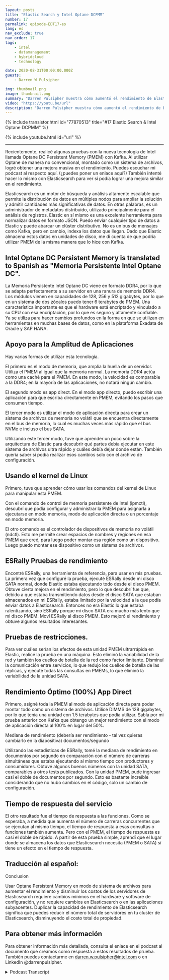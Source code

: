 ```yaml
---
layout: posts
title: "Elastic Search y Intel Optane DCPMM"
number: 17
permalink: episode-EDT17-es
lang: es
nav_exclude: true
nav_order: 17
tags:
    - intel
    - datamanagement
    - hybridcloud
    - technology

date: 2020-08-31T00:00:00.000Z
guests:
    - Darren W Pulsipher

img: thumbnail.png
image: thumbnail.png
summary: "Darren Pulsipher muestra cómo aumentó el rendimiento de Elasticsearch utilizando la Memoria Persistente Optane de Intel en el modo 100 por ciento de aplicación directa. Sus pruebas muestran un aumento de rendimiento increíble de 2 veces. Al duplicar la capacidad de rendimiento, puedes disminuir enormemente el número de servidores en tu clúster de Elasticsearch."
video: "https://youtu.be/url"
description: "Darren Pulsipher muestra cómo aumentó el rendimiento de Elasticsearch utilizando la Memoria Persistente Optane de Intel en el modo 100 por ciento de aplicación directa. Sus pruebas muestran un aumento de rendimiento increíble de 2 veces. Al duplicar la capacidad de rendimiento, puedes disminuir enormemente el número de servidores en tu clúster de Elasticsearch."
---
```


<div>
{% include transistor.html id="77870513" title="#17 Elastic Search & Intel Optane DCPMM" %}

{% include youtube.html id="url" %}
</div>

---

Recientemente, realicé algunas pruebas con la nueva tecnología de Intel llamada Optane DC Persistent Memory (PMEM) con Kafka. Al utilizar Optane de manera no convencional, montado como un sistema de archivos, logré obtener una mejora masiva en el rendimiento. Puedes escuchar mi podcast al respecto aquí. (¿puedes poner un enlace aquí?) También intenté hacer lo mismo con Elasticsearch para ver si podía lograr una mejora similar en el rendimiento.

Elasticsearch es un motor de búsqueda y análisis altamente escalable que permite la distribución de datos en múltiples nodos para ampliar la solución y admitir cantidades más significativas de datos. En otras palabras, es un administrador de metadatos distribuido, utilizado principalmente para el análisis de registros. Elastic en sí mismo es una excelente herramienta para normalizar datos en formato JSON. Puedo enviar cualquier tipo de datos a Elastic y puede abarcar un clúster distributivo. No es un bus de mensajes como Kafka, pero en cambio, indexa los datos que llegan. Dado que Elastic almacena estos datos en unidades de disco, me di cuenta de que podría utilizar PMEM de la misma manera que lo hice con Kafka.

## Intel Optane DC Persistent Memory is translated to Spanish as "Memoria Persistente Intel Optane DC".

La Memoria Persistente Intel Optane DC viene en formato DDR4, por lo que se adapta perfectamente a su servidor en una ranura de memoria DDR4. Los módulos vienen en capacidades de 128, 256 y 512 gigabytes, por lo que en un sistema de dos zócalos puedo tener 6 terabytes de PMEM. Una característica importante es que el hardware está encriptado y vinculado a su CPU con esa encriptación, por lo que es seguro y altamente confiable. Ya se utiliza para hacer cambios profundos en la forma en que se utilizan en herramientas en muchas bases de datos, como en la plataforma Exadata de Oracle y SAP HANA.

## Apoyo para la Amplitud de Aplicaciones

Hay varias formas de utilizar esta tecnología.

El primero es el modo de memoria, que amplía la huella de un servidor. Utiliza el PMEM al igual que la memoria normal. La memoria DDR4 actúa como una caché para el PMEM. En este modo, la velocidad es comparable a la DDR4; en la mayoría de las aplicaciones, no notará ningún cambio.

El segundo modo es app direct. En el modo app directo, puedo escribir una aplicación para que escriba directamente en PMEM, evitando los pasos que consumen tiempo.

El tercer modo es utilizar el modo de aplicación directa para crear un sistema de archivos de memoria no volátil que se encuentra directamente en el bus de memoria, lo cual es muchas veces más rápido que el bus NVMe e incluso el bus SATA.

Utilizando este tercer modo, tuve que aprender un poco sobre la arquitectura de Elastic para descubrir qué partes debía ejecutar en este sistema de archivos ultra rápido y cuáles debía dejar donde están. También quería saber si podía realizar esos cambios solo con el archivo de configuración.

## Usando el kernel de Linux

Primero, tuve que aprender cómo usar los comandos del kernel de Linux para manipular esta PMEM.

Con el comando de control de memoria persistente de Intel (ipmctl), descubrí que podía configurar y administrar la PMEM para asignarla a ejecutarse en modo memoria, modo de aplicación directa o un porcentaje en modo memoria.

El otro comando es el controlador de dispositivos de memoria no volátil (ndctl). Esto me permite crear espacios de nombres y regiones en esa PMEM que creé, para luego poder montar esa región como un dispositivo. Luego puedo montar ese dispositivo como un sistema de archivos.

## ESRally Pruebas de rendimiento

Encontré ESRally, una herramienta de referencia, para usar en mis pruebas. La primera vez que configuré la prueba, ejecuté ESRally desde mi disco SATA normal, donde Elastic estaba ejecutando todo desde el disco PMEM. Obtuve cierta mejora en el rendimiento, pero lo que descubrí fue que, debido a que estaba transmitiendo datos desde el disco SATA que estaban almacenados en mi ESRally, estaba limitado por la velocidad a la que podía enviar datos a Elasticsearch. Entonces no era Elastic lo que estaba ralentizando, sino ESRally porque mi disco SATA era mucho más lento que mi disco PMEM. Moví ESRally al disco PMEM. Esto mejoró el rendimiento y obtuve algunos resultados interesantes.

## Pruebas de restricciones.

Para ver cuáles serían los efectos de esta unidad PMEM ultrarrápida en Elastic, realicé la prueba en una máquina. Esto eliminó la variabilidad de la red y también los cuellos de botella de la red como factor limitante. Disminuí la comunicación entre servicios, lo que redujo los cuellos de botella de las réplicas, y ejecuté todas las consultas en PMEMs, lo que eliminó la variabilidad de la unidad SATA.

## Rendimiento Óptimo (100%) App Direct

Primero, asigné toda la PMEM al modo de aplicación directa para poder montar todo como un sistema de archivos. Utilicé DIMMS de 128 gigabytes, por lo que tenía una unidad con 1.5 terabytes que podía utilizar. Sabía por mi prueba anterior con Kafka que obtengo un mejor rendimiento con el modo de aplicación directa al 100% en lugar del 50%.

Mediana de rendimiento (debería ser rendimiento - tal vez quieras cambiarlo en la diapositiva) documentos/segundo

Utilizando las estadísticas de ESRally, tomé la mediana de rendimiento en documentos por segundo en comparación con el número de carreras simultáneas que estaba ejecutando al mismo tiempo con productores y consumidores. Obtuvé algunos buenos números con la unidad SATA, comparables a otros tests publicados. Con la unidad PMEM, pude ingresar casi el doble de documentos por segundo. Esto es bastante increíble considerando que no hubo cambios en el código, solo un cambio de configuración.

## Tiempo de respuesta del servicio

El otro resultado fue el tiempo de respuesta a las funciones. Como se esperaba, a medida que aumenta el número de carreras concurrentes que se ejecutan al mismo tiempo, el tiempo de respuesta a esas consultas o funciones también aumenta. Pero con el PMEM, el tiempo de respuesta es casi el doble de rápido. A partir de esta prueba simple, aprendí que el lugar donde se almacena los datos que Elasticsearch necesita (PMEM o SATA) sí tiene un efecto en el tiempo de respuesta.

## Traducción al español: 
Conclusion

Usar Optane Persistent Memory en modo de sistema de archivos para aumentar el rendimiento y disminuir los costos de los servidores de Elasticsearch requiere cambios mínimos en el hardware y software de configuración, y no requiere cambios en Elasticsearch o en las aplicaciones subyacentes. Duplicar la capacidad de rendimiento de Elasticsearch significa que puedes reducir el número total de servidores en tu cluster de Elasticsearch, disminuyendo el costo total de propiedad.

## Para obtener más información

Para obtener información más detallada, consulta el enlace en el podcast al documento que creamos como respuesta a estos resultados de prueba. También puedes contactarme en darren.w.pulsipher@intel.com o en LinkedIn @darrenpulsipher.



<details>
<summary> Podcast Transcript </summary>

<p></p>

</details>
